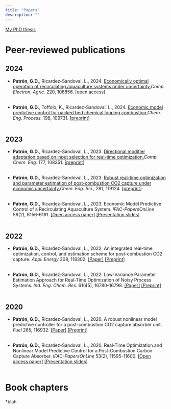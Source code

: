 ```yaml
---
title: "Papers"
description: ""
---
```


[My PhD thesis](https://uwspace.uwaterloo.ca/items/0138b51b-8307-4c51-9d8c-9943f1542a8a)

# Peer-reviewed publications

## 2024

* **Patrón, G.D.**, Ricardez-Sandoval, L., 2024. [Economically optimal operation of recirculating aquaculture systems under uncertainty.](https://doi.org/10.1016/j.compag.2024.108856)*Comp. Electron. Agric.* 220, 108856. [open access]
<br><br>

* **Patrón, G.D.**, Toffolo, K., Ricardez-Sandoval, L., 2024. [Economic model predictive control for packed bed chemical looping combustion.](https://doi.org/10.1016/j.cep.2024.109731)*Chem. Eng. Process.* 198, 109731. [[preprint]](paper1.pdf)
<br><br>

## 2023

* **Patrón, G.D.**, Ricardez-Sandoval, L., 2023. [Directional modifier adaptation based on input selection for real-time optimization.](https://doi.org/10.1016/j.compchemeng.2023.108351)*Comp. Chem. Eng.* 177, 108351. [[preprint]](paper1.pdf)
<br><br>

* **Patrón, G.D.**, Ricardez-Sandoval, L., 2023. [Robust real-time optimization and parameter estimation of post-combustion CO2 capture under economic uncertainty.](https://doi.org/10.1016/j.ces.2023.119124)*Chem. Eng. Sci.*, 281, 119124. [[preprint]](paper1.pdf)
<br><br>

* **Patrón, G.D.**, Ricardez-Sandoval, L., 2023. Economic Model Predictive Control of a Recirculating Aquaculture System. *IFAC-PapersOnLine* 56(2), 6156-6161. [[Open access paper]](https://doi.org/10.1016/j.ifacol.2023.10.723) [[Presentation slides]](IFAC_2023_slides.pdf)
<br><br>

## 2022

* **Patrón, G.D.**, Ricardez-Sandoval, L., 2022. An integrated real-time optimization, control, and estimation scheme for post-combustion CO2 capture. *Appl. Energy* 308, 118302. [[Paper]](https://doi.org/10.1016/j.apenergy.2021.118302) [[Preprint]](preprint_appen.pdf)
<br><br>

* **Patrón, G.D.**, Ricardez-Sandoval, L., 2022. Low-Variance Parameter Estimation Approach for Real-Time Optimization of Noisy Process Systems. *Ind. Eng. Chem. Res.* 61(45), 16780–16798. [[Paper]](https://doi.org/10.1021/acs.iecr.2c02897) [[Preprint]](I&ECR_preprint.pdf)
<br><br>

## 2020

* **Patrón, G.D.**, Ricardez-Sandoval, L., 2020. A robust nonlinear model predictive controller for a post-combustion CO2 capture absorber unit. *Fuel* 265, 116932. [[Paper]](https://doi.org/10.1016/j.fuel.2019.116932) [[Preprint]](preprint_fuel.pdf)
<br><br>

* **Patrón, G.D.**, Ricardez-Sandoval, L., 2020. Real-Time Optimization and Nonlinear Model Predictive Control for a Post-Combustion Carbon Capture Absorber. *IFAC-PapersOnLine* 53(2), 11595-11600. [[Open access paper]](https://doi.org/10.1016/j.ifacol.2020.12.639) [[Presentation slides]](IFAC_2020_slides.pdf)
<br><br>

# Book chapters

*blah


